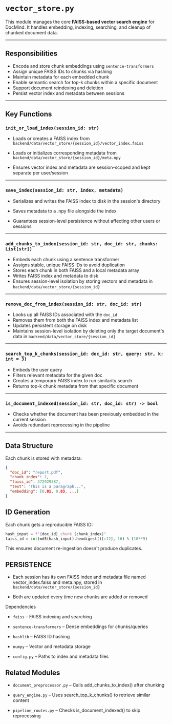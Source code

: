 # `vector_store.py`

This module manages the core **FAISS-based vector search engine** for DocMind. It handles embedding, indexing, searching, and cleanup of chunked document data.

---

## Responsibilities

- Encode and store chunk embeddings using `sentence-transformers`
- Assign unique FAISS IDs to chunks via hashing
- Maintain metadata for each embedded chunk
- Enable semantic search for top-k chunks within a specific document
- Support document reindexing and deletion
- Persist vector index and metadata between sessions

---

## Key Functions

### `init_or_load_index(session_id: str)`
- Loads or creates a FAISS index from `backend/data/vector_store/{session_id}/vector_index.faiss`

- Loads or initializes corresponding metadata from `backend/data/vector_store/{session_id}/meta.npy`

- Ensures vector index and metadata are session-scoped and kept separate per user/session

---

### `save_index(session_id: str, index, metadata)`
- Serializes and writes the FAISS index to disk in the session's directory

- Saves metadata to a .npy file alongside the index

- Guarantees session-level persistence without affecting other users or sessions

---

### `add_chunks_to_index(session_id: str, doc_id: str, chunks: List[str])`
- Embeds each chunk using a sentence transformer
- Assigns stable, unique FAISS IDs to avoid duplication
- Stores each chunk in both FAISS and a local metadata array
- Writes FAISS index and metadata to disk
- Ensures session-level isolation by storing vectors and metadata in `backend/data/vector_store/{session_id}`

---

### `remove_doc_from_index(session_id: str, doc_id: str)`
- Looks up all FAISS IDs associated with the `doc_id`
- Removes them from both the FAISS index and metadata list
- Updates persistent storage on disk
- Maintains session-level isolation by deleting only the target document's data in `backend/data/vector_store/{session_id}`
---

### `search_top_k_chunks(session_id: doc_id: str, query: str, k: int = 3)`
- Embeds the user query
- Filters relevant metadata for the given doc
- Creates a temporary FAISS index to run similarity search
- Returns top-k chunk metadata from that specific document

---

### `is_document_indexed(session_id: str, doc_id: str) -> bool`
- Checks whether the document has been previously embedded in the current session
- Avoids redundant reprocessing in the pipeline

---

## Data Structure

Each chunk is stored with metadata:

```json
{
  "doc_id": "report.pdf",
  "chunk_index": 2,
  "faiss_id": 372929387,
  "text": "This is a paragraph...",
  "embedding": [0.01, 0.03, ...]
}
```
## ID Generation

Each chunk gets a reproducible FAISS ID:

```python
hash_input = f"{doc_id}_chunk_{chunk_index}"
faiss_id = int(md5(hash_input).hexdigest()[:12], 16) % (10**9)
```
This ensures document re-ingestion doesn't produce duplicates.
## PERSISTENCE
- Each session has its own FAISS index and metadata file named vector_index.faiss and meta.npy, stored in `backend/data/vector_store/{session_id}`

- Both are updated every time new chunks are added or removed

Dependencies
- `faiss` – FAISS indexing and searching

- `sentence-transformers` – Dense embeddings for chunks/queries

- `hashlib` – FAISS ID hashing

- `numpy` – Vector and metadata storage

- `config.py` – Paths to index and metadata files

## Related Modules
- `document_preprocessor.py` – Calls add_chunks_to_index() after chunking

- `query_engine.py` – Uses search_top_k_chunks() to retrieve similar content

- `pipeline_routes.py` – Checks is_document_indexed() to skip reprocessing
